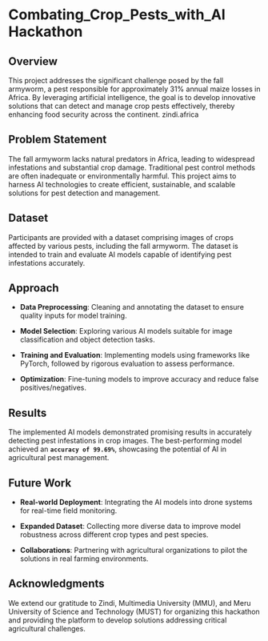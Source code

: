 # Combating_Crop_Pests_with_AI Hackathon

## Overview  
This project addresses the significant challenge posed by the fall armyworm, a pest responsible for approximately 31% annual maize losses in Africa. By leveraging artificial intelligence, the goal is to develop innovative solutions that can detect and manage crop pests effectively, thereby enhancing food security across the continent.
zindi.africa

## Problem Statement  
The fall armyworm lacks natural predators in Africa, leading to widespread infestations and substantial crop damage. Traditional pest control methods are often inadequate or environmentally harmful. This project aims to harness AI technologies to create efficient, sustainable, and scalable solutions for pest detection and management.

## Dataset   
Participants are provided with a dataset comprising images of crops affected by various pests, including the fall armyworm. The dataset is intended to train and evaluate AI models capable of identifying pest infestations accurately.

## Approach  
- **Data Preprocessing**: Cleaning and annotating the dataset to ensure quality inputs for model training.

- **Model Selection**: Exploring various AI models suitable for image classification and object detection tasks.

- **Training and Evaluation**: Implementing models using frameworks like PyTorch, followed by rigorous evaluation to assess performance.

- **Optimization**: Fine-tuning models to improve accuracy and reduce false positives/negatives.

## Results  
The implemented AI models demonstrated promising results in accurately detecting pest infestations in crop images. The best-performing model achieved an **`accuracy of 99.69%`**, showcasing the potential of AI in agricultural pest management.

## Future Work  
- **Real-world Deployment**: Integrating the AI models into drone systems for real-time field monitoring.

- **Expanded Dataset**: Collecting more diverse data to improve model robustness across different crop types and pest species.

- **Collaborations**: Partnering with agricultural organizations to pilot the solutions in real farming environments.

## Acknowledgments
We extend our gratitude to Zindi, Multimedia University (MMU), and Meru University of Science and Technology (MUST) for organizing this hackathon and providing the platform to develop solutions addressing critical agricultural challenges.
